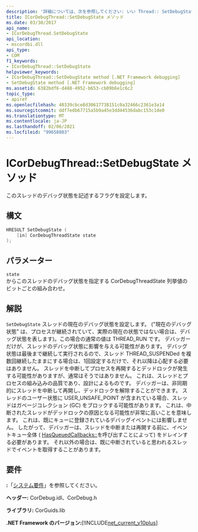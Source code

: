 ```yaml
---
description: '詳細については、次を参照してください: いい Thread:: SetDebugState メソッド'
title: ICorDebugThread::SetDebugState メソッド
ms.date: 03/30/2017
api_name:
- ICorDebugThread.SetDebugState
api_location:
- mscordbi.dll
api_type:
- COM
f1_keywords:
- ICorDebugThread::SetDebugState
helpviewer_keywords:
- ICorDebugThread::SetDebugState method [.NET Framework debugging]
- SetDebugState method [.NET Framework debugging]
ms.assetid: 6382bdf6-d488-4952-b653-cb09b6e1c6c2
topic_type:
- apiref
ms.openlocfilehash: 40339cbce8d30617738151c0a32466c2361e3a14
ms.sourcegitcommit: ddf7edb67715a5b9a45e3dd44536dabc153c1de0
ms.translationtype: MT
ms.contentlocale: ja-JP
ms.lasthandoff: 02/06/2021
ms.locfileid: "99658803"
---
```

# <a name="icordebugthreadsetdebugstate-method"></a>ICorDebugThread::SetDebugState メソッド

このスレッドのデバッグ状態を記述するフラグを設定します。  
  
## <a name="syntax"></a>構文  
  
```cpp  
HRESULT SetDebugState (  
    [in] CorDebugThreadState state  
);  
```  
  
## <a name="parameters"></a>パラメーター  

 `state`  
 からこのスレッドのデバッグ状態を指定する CorDebugThreadState 列挙値のビットごとの組み合わせ。  
  
## <a name="remarks"></a>解説  

 `SetDebugState` スレッドの現在のデバッグ状態を設定します。 ("現在のデバッグ状態" は、プロセスが継続されていて、実際の現在の状態ではない場合は、デバッグ状態を表します)。この場合の通常の値は THREAD_RUN です。 デバッガーだけが、スレッドのデバッグ状態に影響を与える可能性があります。 デバッグ状態は最後まで継続して実行されるので、スレッド THREAD_SUSPENDed を複数回継続したままにする場合は、1回設定するだけで、それ以降は心配する必要はありません。 スレッドを中断してプロセスを再開するとデッドロックが発生する可能性がありますが、通常はそうではありません。 これは、スレッドとプロセスの組み込みの品質であり、設計によるものです。 デバッガーは、非同期的にスレッドを中断して再開し、デッドロックを解除することができます。 スレッドのユーザー状態に USER_UNSAFE_POINT が含まれている場合、スレッドはガベージコレクション (GC) をブロックする可能性があります。 これは、中断されたスレッドがデッドロックの原因となる可能性が非常に高いことを意味します。 これは、既にキューに登録されているデバッグイベントには影響しません。 したがって、デバッガーは、スレッドを中断または再開する前に、イベントキュー全体 ( [HasQueuedCallbacks::](icordebugcontroller-hasqueuedcallbacks-method.md)を呼び出すことによって) をドレインする必要があります。 それ以外の場合は、既に中断されていると思われるスレッドでイベントを取得することがあります。  
  
## <a name="requirements"></a>要件  

 **:**「[システム要件](../../get-started/system-requirements.md)」を参照してください。  
  
 **ヘッダー:** CorDebug.idl、CorDebug.h  
  
 **ライブラリ:** CorGuids.lib  
  
 **.NET Framework のバージョン:**[!INCLUDE[net_current_v10plus](../../../../includes/net-current-v10plus-md.md)]
